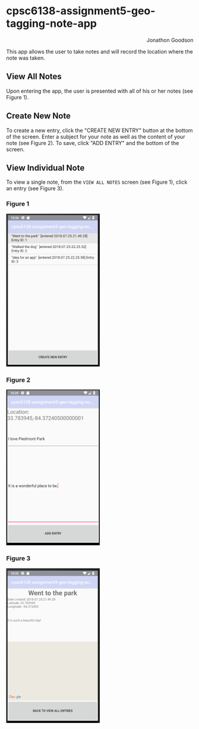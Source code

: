 # cpsc6138-assignment5-geo-tagging-note-app
<div style="text-align:right">Jonathon Goodson</div>

This app allows the user to take notes and will record the location where the note was taken.  

## View All Notes

Upon entering the app, the user is presented with all of his or her notes (see Figure 1).

## Create New Note

To create a new entry, click the "CREATE NEW ENTRY" button at the bottom of the screen.  Enter a subject for your note as well as the content of your note (see Figure 2).  To save, click "ADD ENTRY" and the bottom of the screen.

## View Individual Note

To view a single note, from the `VIEW ALL NOTES` screen (see Figure 1), click an entry (see Figure 3).

### Figure 1
<img src="img/figure1.png" width="50%" />

### Figure 2
<img src="img/figure2.png" width="50%" />

### Figure 3
<img src="img/figure3.png" width="50%" />